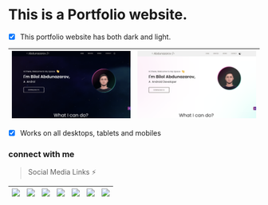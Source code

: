 # This is a Portfolio website.

- [x] This portfolio website has both dark and light.
       
| <img src='https://github.com/Bilol4391/flutter_portfolio_app/blob/main/assets/outputs/portfolio_app_dark_version.png' width='500'>|<img src='https://github.com/Bilol4391/flutter_portfolio_app/blob/main/assets/outputs/portfolio_app_light_version.png' width='500'> |
|:---:|--------|

- [x] Works on all desktops, tablets and mobiles



### connect with me
 > Social Media Links ⚡    

|[<img src='https://user-images.githubusercontent.com/33403844/152123929-555a6daf-8ee7-4b60-a713-1d41b2ba7626.png' width='90'>](https://www.facebook.com/sudeshnb)                |[<img src='https://user-images.githubusercontent.com/33403844/152124766-bea2d123-1e58-4664-9be5-10bf90f6fa13.png' width='90'>](https://www.linkedin.com/in/sudesh-nishshanka-bandara-81b1a0175/)                          |[<img src='https://user-images.githubusercontent.com/33403844/152124261-314aa5f5-1661-42fa-a520-4c439f0afe39.png' width='90'>](https://www.youtube.com/channel/UCXooUY2oL_eqGhTaZn-ExSg)                         |[<img src='https://user-images.githubusercontent.com/33403844/152124766-bea2d123-1e58-4664-9be5-10bf90f6fa13.png' width='90'>](https://www.linkedin.com/in/sudesh-nishshanka-bandara-81b1a0175/) |[<img src='https://user-images.githubusercontent.com/33403844/152124834-3c2f22cd-4e90-447c-8ea3-cbc06f5306d2.png' width='30'>](https://mail.google.com/mail/u/0/#inbox?compose=CllgCJvkXFgPlnbqWvNTVVtpCgpgmNpntTSctVHgdqlngkMnbsSVRSRdMRzPQJvZgTNcmLRTdfg) |[<img src='https://user-images.githubusercontent.com/33403844/152126929-ac1f3e58-2403-44e6-8fb3-0b8d84378aba.png' width='30'>](https://play.google.com/store/apps/dev?id=8325933715003989756)           |[<img src='https://user-images.githubusercontent.com/33403844/152129174-df9329aa-62b4-4317-9b4a-b1f1197e1385.png' width='40'>](https://www.fiverr.com/sudeshnb) |
|----------------|-------------------------------|-----------------------------|-------------------------------|-----------------------------|-----------------------------|-----------------------------|

